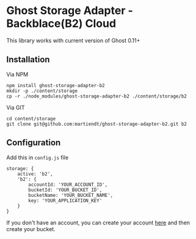 # Ghost Storage Adapter - Backblace(B2) Cloud
This library works with current version of Ghost 0.11+

## Installation

Via NPM
```
npm install ghost-storage-adapter-b2
mkdir -p ./content/storage
cp -r ./node_modules/ghost-storage-adapter-b2 ./content/storage/b2
```

Via GIT
```
cd content/storage
git clone git@github.com:martiendt/ghost-storage-adapter-b2.git b2
```

## Configuration
Add this in `config.js` file
```
storage: {
    active: 'b2',
    'b2': {
        accountId: 'YOUR_ACCOUNT_ID',
        bucketId: 'YOUR_BUCKET_ID',
        bucketName: 'YOUR_BUCKET_NAME',
        key: 'YOUR_APPLICATION_KEY'
    }
}   
```

If you don't have an account, you can create your account [here](https://www.backblaze.com) and then create your bucket.

